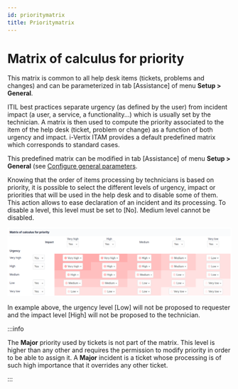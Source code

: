 ```yaml
---
id: prioritymatrix
title: Prioritymatrix
---
```


# Matrix of calculus for priority

This matrix is common to all help desk items (tickets, problems and
changes) and can be parameterized in tab [Assistance] of
menu **Setup \> General**.

ITIL best practices separate urgency (as defined by the user) from
incident impact (a user, a service, a functionality...) which is
usually set by the technician. A matrix is then used to compute the
priority associated to the item of the help desk (ticket, problem or
change) as a function of both urgency and impact. i-Vertix ITAM provides a
default predefined matrix which corresponds to standard cases.

This predefined matrix can be modified in tab [Assistance]
of menu **Setup \> General** (see
[Configure general parameters](/asset-management/modules/configuration/general).

Knowing that the order of items processing by technicians is based on
priority, it is possible to select the different levels of urgency,
impact or priorities that will be used in the help desk and to disable
some of them. This action allows to ease declaration of an incident and
its processing. To disable a level, this level must be set to
[No]. Medium level cannot be disabled.

![Matrix of calculus for priority](../../assets/modules/assistance/images/priority_matrix.png)

In example above, the urgency level [Low] will not be
proposed to requester and the impact level [High] will not
be proposed to the technician.

:::info

The **Major** priority used by tickets is not part of the matrix. This
level is higher than any other and requires the permission to modify
priority in order to be able to assign it. A **Major** incident is a
ticket whose processing is of such high importance that it overrides
any other ticket.

:::
